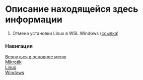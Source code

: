 # Описание находящейся здесь информации

1. Отмена установки Linux в WSL Windows ([ссылка](Отмена%20регистрации%20linux%20в%20WSL%20Windows.md))

### Навигация
[Вернуться в основное меню](../README.md)
<br> [Mikrotik](../mikrotik/README.md)
<br> [Linux](../linux/README.md)
<br> [Windows](../windows/README.md)

